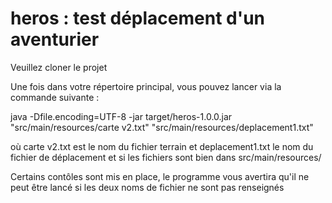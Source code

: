 # heros : test déplacement d'un aventurier

Veuillez cloner le projet

Une fois dans votre répertoire principal, vous pouvez lancer via la commande suivante :

java -Dfile.encoding=UTF-8 -jar target/heros-1.0.0.jar "src/main/resources/carte v2.txt" "src/main/resources/deplacement1.txt"

où carte v2.txt est le nom du fichier terrain et deplacement1.txt le nom du fichier de déplacement et si les fichiers sont bien dans src/main/resources/

Certains contôles sont mis en place, le programme vous avertira qu'il ne peut être lancé si les deux noms de fichier ne sont pas renseignés
